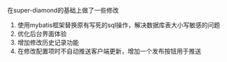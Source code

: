 在super-diamond的基础上做了一些修改
1. 使用mybatis框架替换原有写死的sql操作，解决数据库表大小写敏感的问题
2. 优化后台界面体验
3. 增加修改历史记录功能
4. 在修改配置项时不自动推送客户端更新，增加一个发布按钮用于推送
